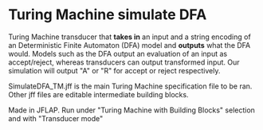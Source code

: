 # Turing Machine simulate DFA
Turing Machine transducer that **takes in** an input and a string encoding of an Deterministic Finite Automaton (DFA) model and **outputs** what the DFA would. 
Models such as the DFA output an evaluation of an input as accept/reject, whereas transducers can output transformed input.
Our simulation will output "A" or "R" for accept or reject respectively.

SimulateDFA_TM.jff is the main Turing Machine specification file to be ran. Other jff files are editable intermediate building blocks.



Made in JFLAP. Run under "Turing Machine with Building Blocks" selection and with "Transducer mode"
